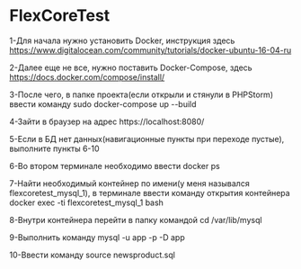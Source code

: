 # FlexCoreTest
1-Для начала нужно установить Docker, инструкция здесь https://www.digitalocean.com/community/tutorials/docker-ubuntu-16-04-ru

2-Далее еще не все, нужно поставить Docker-Compose, здесь https://docs.docker.com/compose/install/

3-После чего, в папке проекта(если открыли и стянули в PHPStorm) ввести команду sudo docker-compose up --build

4-Зайти в браузер на адрес https://localhost:8080/

5-Если в БД нет данных(навигационные пункты при переходе пустые), выполните пункты 6-10

6-Во втором терминале необходимо ввести docker ps

7-Найти необходимый контейнер по имени(у меня назывался flexcoretest_mysql_1), в терминале ввести команду открытия контейнера 
docker exec -ti flexcoretest_mysql_1 bash

8-Внутри контейнера перейти в папку командой cd /var/lib/mysql

9-Выполнить команду mysql -u app -p -D app

10-Ввести команду source newsproduct.sql


